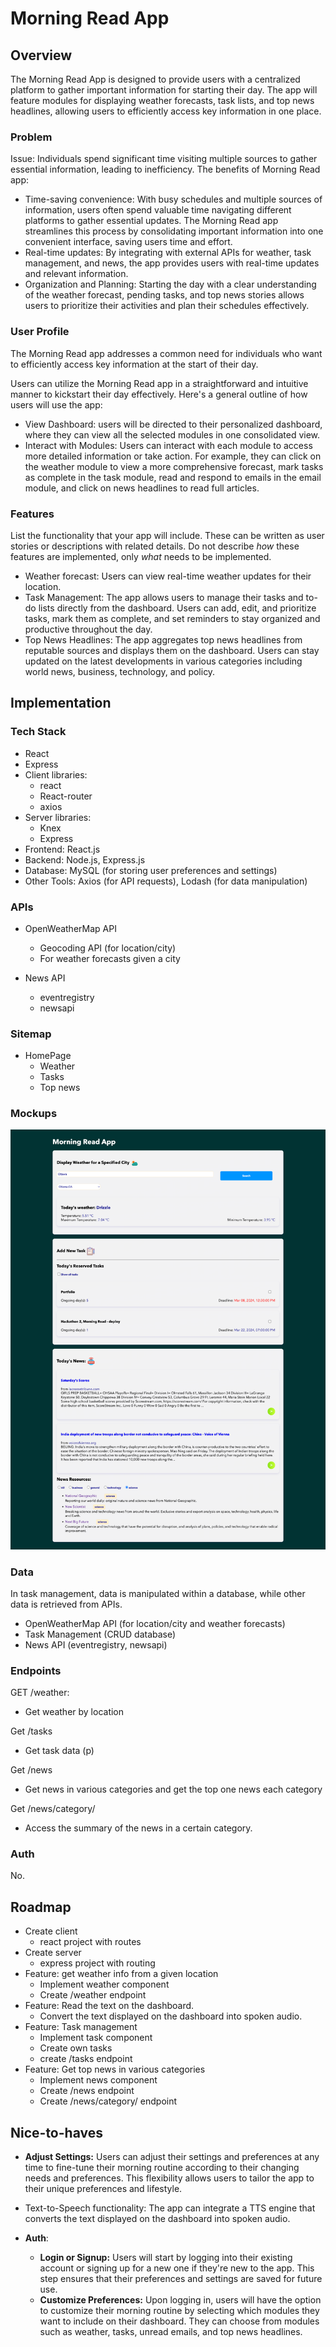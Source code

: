 # Morning Read App

## Overview

The Morning Read App is designed to provide users with a centralized platform to gather important information for starting their day. The app will feature modules for displaying weather forecasts, task lists, and top news headlines, allowing users to efficiently access key information in one place.

### Problem

Issue: Individuals spend significant time visiting multiple sources to gather essential information, leading to inefficiency. The benefits of Morning Read app:

- Time-saving convenience: With busy schedules and multiple sources of information, users often spend valuable time navigating different platforms to gather essential updates. The Morning Read app streamlines this process by consolidating important information into one convenient interface, saving users time and effort.
- Real-time updates: By integrating with external APIs for weather, task management, and news, the app provides users with real-time updates and relevant information. 
- Organization and Planning: Starting the day with a clear understanding of the weather forecast, pending tasks, and top news stories allows users to prioritize their activities and plan their schedules effectively. 

### User Profile

The Morning Read app addresses a common need for individuals who want to efficiently access key information at the start of their day. 

Users can utilize the Morning Read app in a straightforward and intuitive manner to kickstart their day effectively. Here's a general outline of how users will use the app:

- View Dashboard: users will be directed to their personalized dashboard, where they can view all the selected modules in one consolidated view. 
- Interact with Modules: Users can interact with each module to access more detailed information or take action. For example, they can click on the weather module to view a more comprehensive forecast, mark tasks as complete in the task module, read and respond to emails in the email module, and click on news headlines to read full articles.

### Features

List the functionality that your app will include. These can be written as user stories or descriptions with related details. Do not describe _how_ these features are implemented, only _what_ needs to be implemented.

- Weather forecast: Users can view real-time weather updates for their location.
- Task Management: The app allows users to manage their tasks and to-do lists directly from the dashboard. Users can add, edit, and prioritize tasks, mark them as complete, and set reminders to stay organized and productive throughout the day.
- Top News Headlines: The app aggregates top news headlines from reputable sources and displays them on the dashboard. Users can stay updated on the latest developments in various categories including world news, business, technology, and policy.

## Implementation

### Tech Stack

- React
- Express
- Client libraries:
  - react
  - React-router
  - axios
- Server libraries:
  - Knex
  - Express
- Frontend: React.js
- Backend: Node.js, Express.js
- Database: MySQL (for storing user preferences and settings)
- Other Tools: Axios (for API requests), Lodash (for data manipulation) 

### APIs

- OpenWeatherMap API
  - Geocoding API (for location/city)
  - For weather forecasts given a city

- News API
  - eventregistry
  - newsapi


### Sitemap

- HomePage
  - Weather
  - Tasks
  - Top news

### Mockups

![demo](./img/demo.png)

### Data

In task management, data is manipulated within a database, while other data is retrieved from APIs.  

- OpenWeatherMap API (for location/city and weather forecasts)
- Task Management (CRUD database)
- News API (eventregistry, newsapi)

### Endpoints

GET /weather:

- Get weather by location

Get /tasks

- Get task data (p)

Get /news

- Get news in various categories and get the top one news each category

Get /news/category/

- Access the summary of the news in a certain category.

### Auth

No. 

## Roadmap

- Create client
  - react project with routes
- Create server
  - express project with routing
- Feature: get weather info from a given location
  - Implement weather component
  - Create /weather endpoint
- Feature: Read the text on the dashboard. 
  - Convert the text displayed on the dashboard into spoken audio.
- Feature: Task management
  - Implement task component
  - Create own tasks 
  - create /tasks endpoint
- Feature: Get top news in various categories
  - Implement news component
  - Create /news endpoint
  - Create /news/category/ endpoint

## Nice-to-haves

- **Adjust Settings:** Users can adjust their settings and preferences at any time to fine-tune their morning routine according to their changing needs and preferences. This flexibility allows users to tailor the app to their unique preferences and lifestyle.

- Text-to-Speech functionality: The app can integrate a TTS engine that converts the text displayed on the dashboard into spoken audio.

- **Auth**: 
  - **Login or Signup:** Users will start by logging into their existing account or signing up for a new one if they're new to the app. This step ensures that their preferences and settings are saved for future use.
  - **Customize Preferences:** Upon logging in, users will have the option to customize their morning routine by selecting which modules they want to include on their dashboard. They can choose from modules such as weather, tasks, unread emails, and top news headlines.
